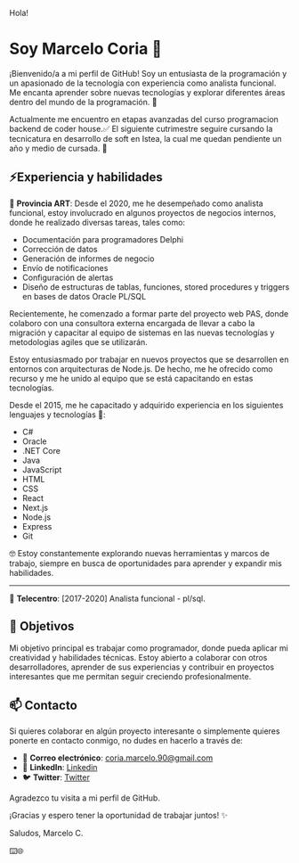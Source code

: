 Hola!

# Soy Marcelo Coria 👋

¡Bienvenido/a a mi perfil de GitHub! Soy un entusiasta de la programación y un apasionado de la tecnología con experiencia como analista funcional. Me encanta aprender sobre nuevas tecnologías y explorar diferentes áreas dentro del mundo de la programación. 🚀

Actualmente me encuentro en etapas avanzadas del curso programacion backend de coder house.✅
El siguiente cutrimestre seguire cursando la tecnicatura en desarrollo de soft en Istea, la cual me quedan pendiente un año y medio de cursada. 🚩

## ⚡Experiencia y habilidades

🏢 **Provincia ART**:
Desde el 2020, me he desempeñado como analista funcional, estoy involucrado en algunos proyectos de negocios internos, donde he realizado diversas tareas, tales como:

- Documentación para programadores Delphi
- Corrección de datos
- Generación de informes de negocio
- Envío de notificaciones
- Configuración de alertas
- Diseño de estructuras de tablas, funciones, stored procedures y triggers en bases de datos Oracle PL/SQL

Recientemente, he comenzado a formar parte del proyecto web PAS, donde colaboro con una consultora externa encargada de llevar a cabo la migración y capacitar al equipo de sistemas en las nuevas tecnologías y metodologias agiles que se utilizarán.

Estoy entusiasmado por trabajar en nuevos proyectos que se desarrollen en entornos con arquitecturas de Node.js. De hecho, me he ofrecido como recurso y me he unido al equipo que se está capacitando en estas tecnologías.

Desde el 2015, me he capacitado y adquirido experiencia en los siguientes lenguajes y tecnologías 🌱:

- C#
- Oracle
- .NET Core
- Java
- JavaScript
- HTML
- CSS
- React
- Next.js
- Node.js
- Express
- Git

🤓 Estoy constantemente explorando nuevas herramientas y marcos de trabajo, siempre en busca de oportunidades para aprender y expandir mis habilidades.

---
🏢 **Telecentro**: [2017-2020] 
Analista funcional - pl/sql.

## 💪 Objetivos 

Mi objetivo principal es trabajar como programador, donde pueda aplicar mi creatividad y habilidades técnicas. Estoy abierto a colaborar con otros desarrolladores, aprender de sus experiencias y contribuir en proyectos interesantes que me permitan seguir creciendo profesionalmente.

## 📫 Contacto

Si quieres colaborar en algún proyecto interesante o simplemente quieres ponerte en contacto conmigo, no dudes en hacerlo a través de:

- 📩 **Correo electrónico**: coria.marcelo.90@gmail.com
- 🔷 **LinkedIn**: [Linkedin](https://www.linkedin.com/in/marcelo-coria/)
- 🐦 **Twitter**: [Twitter](https://twitter.com/marceelo_coriia)

Agradezco tu visita a mi perfil de GitHub. 

¡Gracias y espero tener la oportunidad de trabajar juntos! ✨

Saludos,
Marcelo C.

⌨️🌐

